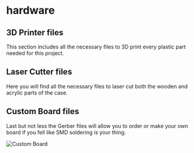 # hardware

## 3D Printer files
This section includes all the necessary files to 3D print every plastic part needed for this project.

## Laser Cutter files
Here you will find all the necessary files to laser cut both the wooden and acrylic parts of the case.

## Custom Board files
Last but not less the Gerber files will allow you to order or make your own board if you fell like SMD soldering is your thing.

![Custom Board](https://github.com/diybarbot/hardware/blob/master/Custom%20Board%20Files/DIYBar.png)
